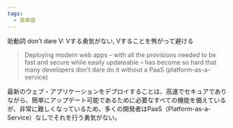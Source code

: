 ```yaml
---
tags:
  - 英単語
---
```

助動詞
don't dare V: Vする勇気がない, Vすることを怖がって避ける

> Deploying modern web apps – with all the provisions needed to be fast and secure while easily updateable – has become so hard that many developers don’t dare do it without a PaaS (platform-as-a-service)

最新のウェブ・アプリケーションをデプロイすることは、高速でセキュアでありながら、簡単にアップデート可能であるために必要なすべての機能を備えているが、非常に難しくなっているため、多くの開発者はPaaS（Platform-as-a-Service）なしでそれを行う勇気がない。